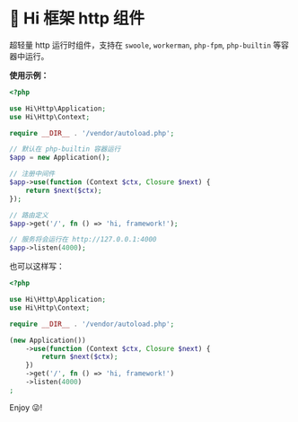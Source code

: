 # 🚀 Hi 框架 http 组件

超轻量 http 运行时组件，支持在 `swoole`, `workerman`, `php-fpm`, `php-builtin` 等容器中运行。

**使用示例：**


```php
<?php

use Hi\Http\Application;
use Hi\Http\Context;

require __DIR__ . '/vendor/autoload.php';

// 默认在 php-builtin 容器运行
$app = new Application();

// 注册中间件
$app->use(function (Context $ctx, Closure $next) {
    return $next($ctx);
});

// 路由定义
$app->get('/', fn () => 'hi, framework!');

// 服务将会运行在 http://127.0.0.1:4000
$app->listen(4000);
```

也可以这样写：

```php
<?php

use Hi\Http\Application;
use Hi\Http\Context;

require __DIR__ . '/vendor/autoload.php';

(new Application())
    ->use(function (Context $ctx, Closure $next) {
        return $next($ctx);
    })
    ->get('/', fn () => 'hi, framework!')
    ->listen(4000)
;

```

Enjoy 😜!
